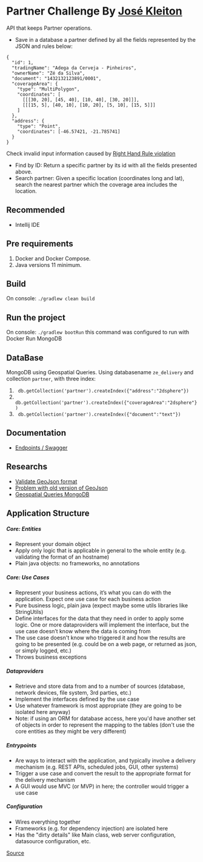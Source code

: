 # Partner Challenge By [José Kleiton](https://github.com/kleitonOak)

API that keeps Partner operations.
- Save in a database a partner defined by all the fields represented by the JSON and rules below:
```
{
  "id": 1, 
  "tradingName": "Adega da Cerveja - Pinheiros",
  "ownerName": "Zé da Silva",
  "document": "1432132123891/0001",
  "coverageArea": { 
    "type": "MultiPolygon", 
    "coordinates": [
      [[[30, 20], [45, 40], [10, 40], [30, 20]]], 
      [[[15, 5], [40, 10], [10, 20], [5, 10], [15, 5]]]
    ]
  },
  "address": { 
    "type": "Point",
    "coordinates": [-46.57421, -21.785741]
  }
}
```

Check invalid input information caused by [Right Hand Rule violation](https://mapster.me/right-hand-rule-geojson-fixer)  
- Find by ID: Return a specific partner by its id with all the fields presented above.
- Search partner: Given a specific location (coordinates long and lat), search the nearest partner which the coverage area includes the location.

## Recommended
- Intellij IDE

## Pre requirements
1. Docker and Docker Compose.
2. Java versions 11 minimum.

## Build
On console:
`./gradlew clean build`

## Run the project

On console:
`./gradlew bootRun` this command was configured to run with Docker Run MongoDB

## DataBase

MongoDB using Geospatial Queries. Using databasename `ze_delivery` and collection `partner`, with three index: 
1. ``` db.getCollection('partner').createIndex({"address":"2dsphere"})```
2. ``` db.getCollection('partner').createIndex({"coverageArea":"2dsphere"})```
3. ``` db.getCollection('partner').createIndex({"document":"text"})```

## Documentation

- [ Endpoints / Swagger](http://localhost:8080/swagger)

## Researchs
- [ Validate GeoJson format](https://geojsonlint.com)
- [ Problem with old version of GeoJson](https://mapster.me/right-hand-rule-geojson-fixer)
- [ Geospatial Queries MongoDB](https://docs.mongodb.com/manual/tutorial/geospatial-tutorial)

## Application Structure

##### Core: Entities
* Represent your domain object
* Apply only logic that is applicable in general to the whole entity (e.g. validating the format of an hostname)
* Plain java objects: no frameworks, no annotations

##### Core: Use Cases
* Represent your business actions, it’s what you can do with the application. Expect one use case for each business action
* Pure business logic, plain java (expect maybe some utils libraries like StringUtils)
* Define interfaces for the data that they need in order to apply some logic. One or more dataproviders will implement the interface, but the use case doesn’t know where the data is coming from
* The use case doesn't know who triggered it and how the results are going to be presented (e.g. could be on a web page, or returned as json, or simply logged, etc.)
* Throws business exceptions

##### Dataproviders
* Retrieve and store data from and to a number of sources (database, network devices, file system, 3rd parties, etc.)
* Implement the interfaces defined by the use case
* Use whatever framework is most appropriate (they are going to be isolated here anyway)
* Note: if using an ORM for database access, here you'd have another set of objects in order to represent the mapping to the tables (don't use the core entities as they might be very different)

##### Entrypoints
* Are ways to interact with the application, and typically involve a delivery mechanism (e.g. REST APIs, scheduled jobs, GUI, other systems)
* Trigger a use case and convert the result to the appropriate format for the delivery mechanism
* A GUI would use MVC (or MVP) in here; the controller would trigger a use case

##### Configuration
* Wires everything together
* Frameworks (e.g. for dependency injection) are isolated here
* Has the "dirty details" like Main class, web server configuration, datasource configuration, etc.

[Source](https://github.com/mattia-battiston)
